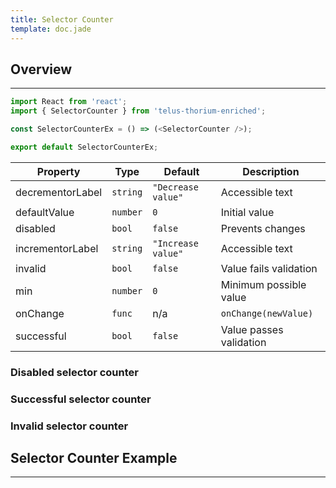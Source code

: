 ```yaml
---
title: Selector Counter
template: doc.jade
---
```


## Overview

---

<div data-thorium-component="SelectorCounter" data-props="{}" class="inline-component"></div>

```javascript
import React from 'react';
import { SelectorCounter } from 'telus-thorium-enriched';

const SelectorCounterEx = () => (<SelectorCounter />);

export default SelectorCounterEx;
```

| Property | Type | Default | Description |
|---|---|---|---|
| decrementorLabel | `string` | `"Decrease value"` | Accessible text |
| defaultValue | `number` | `0` | Initial value |
| disabled | `bool` | `false` | Prevents changes |
| incrementorLabel | `string` | `"Increase value"` | Accessible text |
| invalid | `bool` | `false` | Value fails validation |
| min | `number` | `0` | Minimum possible value |
| onChange | `func` | n/a | `onChange(newValue)` |
| successful | `bool` | `false` | Value passes validation |

### Disabled selector counter
<div data-thorium-component="SelectorCounter" data-props="{&#034;disabled&#034;:true}" class="inline-component"></div>

### Successful selector counter
<div data-thorium-component="SelectorCounter" data-props="{&#034;successful&#034;:true}" class="inline-component"></div>

### Invalid selector counter
<div data-thorium-component="SelectorCounter" data-props="{&#034;invalid&#034;:true}" class="inline-component"></div>

## Selector Counter Example

---

<div data-thorium-component="SelectorCounterExample" data-props="{}"></div>